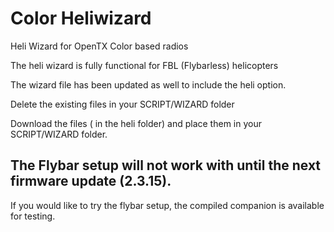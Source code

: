# Color Heliwizard
Heli Wizard for OpenTX Color based radios

The heli wizard is fully functional for FBL (Flybarless) helicopters

The wizard file has been updated as well to include the heli option.

Delete the existing files in your SCRIPT/WIZARD folder

Download the files ( in the heli folder) and place them in your SCRIPT/WIZARD folder.

## The Flybar setup will not work with until the next firmware update (2.3.15).

If you would like to try the flybar setup, the compiled companion is available for testing.
